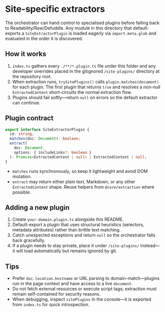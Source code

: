 # Site-specific extractors

The orchestrator can hand control to specialised plugins before falling back to
Readability/Raw/Defuddle.  Any module in this directory that default-exports a
`SiteExtractorPlugin` is loaded eagerly via `import.meta.glob` and evaluated in
the order it is discovered.

## How it works

1. `index.ts` gathers every `./**/*.plugin.ts` file under this folder and any
   developer overrides placed in the gitignored `/site-plugins/` directory at the
   repository root.
2. When extraction runs, `trySitePlugins()` calls `plugin.matches(document)` for
   each plugin.  The first plugin that returns `true` and resolves a non-null
   `ExtractedContent` short-circuits the normal extraction flow.
3. Plugins should fail softly—return `null` on errors so the default extractor
   can continue.

## Plugin contract

```ts
export interface SiteExtractorPlugin {
  id: string;
  matches(doc: Document): boolean;
  extract(
    doc: Document,
    options: { includeLinks?: boolean }
  ): Promise<ExtractedContent | null> | ExtractedContent | null;
}
```

* `matches` runs synchronously, so keep it lightweight and avoid DOM mutation.
* `extract` may return either plain text, Markdown, or any other
  `ExtractedContent` shape.  Reuse helpers from `@core/extraction` where
  possible.

## Adding a new plugin

1. Create `your-domain.plugin.ts` alongside this README.
2. Default-export a plugin that uses structural heuristics (selectors, metadata
   attributes) rather than brittle text matching.
3. Catch unexpected exceptions and return `null` so the orchestrator falls back
   gracefully.
4. If a plugin needs to stay private, place it under `/site-plugins/` instead—
   it will load automatically but remains ignored by git.

## Tips

* Prefer `doc.location.hostname` or URL parsing to domain-match—plugins run in
  the page context and have access to a live `document`.
* Do not fetch external resources or execute script tags; extraction must remain
  self-contained for security reasons.
* When debugging, inspect `sitePlugins` in the console—it is exported from
  `index.ts` for quick introspection.
